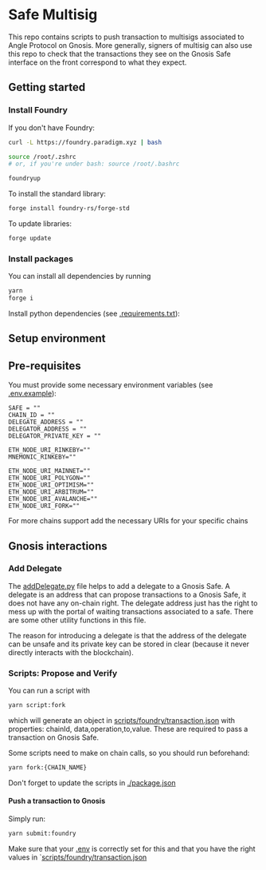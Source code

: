 # Safe Multisig

This repo contains scripts to push transaction to multisigs associated to Angle Protocol on Gnosis.
More generally, signers of multisig can also use this repo to check that the transactions they see on the Gnosis Safe interface on the front correspond to what they expect.

## Getting started

### Install Foundry

If you don't have Foundry:

```bash
curl -L https://foundry.paradigm.xyz | bash

source /root/.zshrc
# or, if you're under bash: source /root/.bashrc

foundryup
```

To install the standard library:

```bash
forge install foundry-rs/forge-std
```

To update libraries:

```bash
forge update
```

### Install packages

You can install all dependencies by running

```bash
yarn
forge i
```

Install python dependencies (see [.requirements.txt](./requirements.txt)):

## Setup environment

## Pre-requisites

You must provide some necessary environment variables (see [.env.example](./.env.example)):

```env
SAFE = ""
CHAIN_ID = ""
DELEGATE_ADDRESS = ""
DELEGATOR_ADDRESS = ""
DELEGATOR_PRIVATE_KEY = ""

ETH_NODE_URI_RINKEBY=""
MNEMONIC_RINKEBY=""

ETH_NODE_URI_MAINNET=""
ETH_NODE_URI_POLYGON=""
ETH_NODE_URI_OPTIMISM=""
ETH_NODE_URI_ARBITRUM=""
ETH_NODE_URI_AVALANCHE=""
ETH_NODE_URI_FORK=""
```

For more chains support add the necessary URIs for your specific chains

## Gnosis interactions

### Add Delegate

The [addDelegate.py](./addDelegate.py) file helps to add a delegate to a Gnosis Safe. A delegate is an address that can propose transactions to a Gnosis Safe, it does not have any on-chain right. The delegate address just has the right to mess up with the portal of waiting transactions associated to a safe. There are some other utility functions in this file.

The reason for introducing a delegate is that the address of the delegate can be unsafe and its private key can be stored in clear (because it never directly interacts with the blockchain).

### Scripts: Propose and Verify

You can run a script with

```bash
yarn script:fork
```

which will generate an object in [scripts/foundry/transaction.json](scripts/foundry/transaction.json) with properties: chainId, data,operation,to,value. These are required to pass a transaction on Gnosis Safe.

Some scripts need to make on chain calls, so you should run beforehand:

```bash
yarn fork:{CHAIN_NAME}
```

Don't forget to update the scripts in [./package.json](./package.json)

#### Push a transaction to Gnosis

Simply run:

```bash
yarn submit:foundry
```

Make sure that your [.env](./.env) is correctly set for this and that you have the right values in `[scripts/foundry/transaction.json](scripts/foundry/transaction.json)
